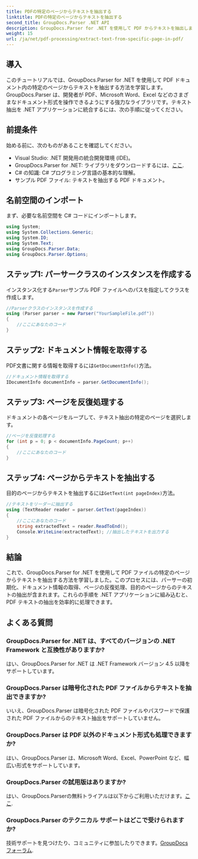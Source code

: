 ```yaml
---
title: PDFの特定のページからテキストを抽出する
linktitle: PDFの特定のページからテキストを抽出する
second_title: GroupDocs.Parser .NET API
description: GroupDocs.Parser for .NET を使用して PDF からテキストを抽出します。この強力なライブラリを使用して、特定のページ コンテンツを簡単に取得できます。
weight: 15
url: /ja/net/pdf-processing/extract-text-from-specific-page-in-pdf/
---
```

## 導入
このチュートリアルでは、GroupDocs.Parser for .NET を使用して PDF ドキュメント内の特定のページからテキストを抽出する方法を学習します。GroupDocs.Parser は、開発者が PDF、Microsoft Word、Excel などのさまざまなドキュメント形式を操作できるようにする強力なライブラリです。テキスト抽出を .NET アプリケーションに統合するには、次の手順に従ってください。
## 前提条件
始める前に、次のものがあることを確認してください。
- Visual Studio: .NET 開発用の統合開発環境 (IDE)。
-  GroupDocs.Parser for .NET: ライブラリをダウンロードするには、[ここ](https://releases.groupdocs.com/parser/net/).
- C# の知識: C# プログラミング言語の基本的な理解。
- サンプル PDF ファイル: テキストを抽出する PDF ドキュメント。

## 名前空間のインポート
まず、必要な名前空間を C# コードにインポートします。
```csharp
using System;
using System.Collections.Generic;
using System.IO;
using System.Text;
using GroupDocs.Parser.Data;
using GroupDocs.Parser.Options;
```
## ステップ1: パーサークラスのインスタンスを作成する
インスタンス化する`Parser`サンプル PDF ファイルへのパスを指定してクラスを作成します。
```csharp
//Parserクラスのインスタンスを作成する
using (Parser parser = new Parser("YourSampleFile.pdf"))
{
    //ここにあなたのコード
}
```
## ステップ2: ドキュメント情報を取得する
PDF文書に関する情報を取得するには`GetDocumentInfo()`方法。
```csharp
//ドキュメント情報を取得する
IDocumentInfo documentInfo = parser.GetDocumentInfo();
```
## ステップ3: ページを反復処理する
ドキュメントの各ページをループして、テキスト抽出の特定のページを選択します。
```csharp
//ページを反復処理する
for (int p = 0; p < documentInfo.PageCount; p++)
{
    //ここにあなたのコード
}
```
## ステップ4: ページからテキストを抽出する
目的のページからテキストを抽出するには`GetText(int pageIndex)`方法。
```csharp
//テキストをリーダーに抽出する
using (TextReader reader = parser.GetText(pageIndex))
{
    //ここにあなたのコード
    string extractedText = reader.ReadToEnd();
    Console.WriteLine(extractedText); //抽出したテキストを出力する
}
```

## 結論
これで、GroupDocs.Parser for .NET を使用して PDF ファイルの特定のページからテキストを抽出する方法を学習しました。このプロセスには、パーサーの初期化、ドキュメント情報の取得、ページの反復処理、目的のページからのテキストの抽出が含まれます。これらの手順を .NET アプリケーションに組み込むと、PDF テキストの抽出を効率的に処理できます。

## よくある質問
### GroupDocs.Parser for .NET は、すべてのバージョンの .NET Framework と互換性がありますか?
はい、GroupDocs.Parser for .NET は .NET Framework バージョン 4.5 以降をサポートしています。
### GroupDocs.Parser は暗号化された PDF ファイルからテキストを抽出できますか?
いいえ、GroupDocs.Parser は暗号化された PDF ファイルやパスワードで保護された PDF ファイルからのテキスト抽出をサポートしていません。
### GroupDocs.Parser は PDF 以外のドキュメント形式も処理できますか?
はい、GroupDocs.Parser は、Microsoft Word、Excel、PowerPoint など、幅広い形式をサポートしています。
### GroupDocs.Parser の試用版はありますか?
はい、GroupDocs.Parserの無料トライアルは以下からご利用いただけます。[ここ](https://releases.groupdocs.com/).
### GroupDocs.Parser のテクニカル サポートはどこで受けられますか?
技術サポートを見つけたり、コミュニティに参加したりできます。[GroupDocs フォーラム](https://forum.groupdocs.com/c/parser/17).